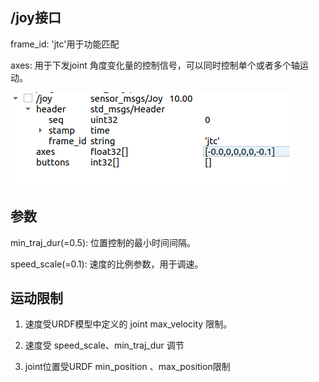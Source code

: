 ## /joy接口

frame_id: 'jtc'用于功能匹配

axes: 用于下发joint 角度变化量的控制信号，可以同时控制单个或者多个轴运动。

![image-20231218180101918](./joint_controller_img/image-20231218180101918.png)

## 参数

min_traj_dur(=0.5): 位置控制的最小时间间隔。

speed_scale(=0.1): 速度的比例参数，用于调速。



## 运动限制

1. 速度受URDF模型中定义的 joint max_velocity 限制。

2. 速度受 speed_scale、min_traj_dur 调节

3. joint位置受URDF min_position 、max_position限制

   
